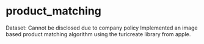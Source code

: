 # product_matching
Dataset: Cannot be disclosed due to company policy
Implemented an image based product matching algorithm using the turicreate library from apple.

